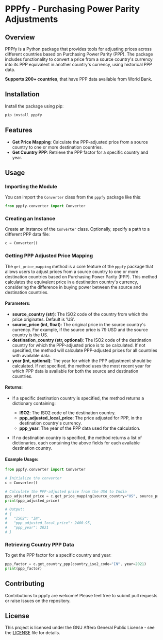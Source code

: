 # PPPfy - Purchasing Power Parity Adjustments

## Overview

PPPfy is a Python package that provides tools for adjusting prices across different countries based on Purchasing Power Parity (PPP). The package includes functionality to convert a price from a source country's currency into its PPP equivalent in another country's currency, using historical PPP data.

**Supports 200+ countries**, that have PPP data available from World Bank.

## Installation

Install the package using pip:

```bash
pip install pppfy
```

## Features

- **Get Price Mapping**: Calculate the PPP-adjusted price from a source country to one or more destination countries.
- **Get Country PPP**: Retrieve the PPP factor for a specific country and year.

## Usage

### Importing the Module

You can import the `Converter` class from the `pppfy` package like this:

```python
from pppfy.converter import Converter
```

### Creating an Instance

Create an instance of the `Converter` class. Optionally, specify a path to a different PPP data file:

```python
c = Converter()
```

### Getting PPP Adjusted Price Mapping

The `get_price_mapping` method is a core feature of the `pppfy` package that allows users to adjust prices from a source country to one or more destination countries based on Purchasing Power Parity (PPP). This method calculates the equivalent price in a destination country's currency, considering the difference in buying power between the source and destination countries.

#### Parameters:

- **source_country (str)**: The ISO2 code of the country from which the price originates. Default is 'US'.
- **source_price (int, float)**: The original price in the source country's currency. For example, if the source price is 79 USD and the source country is the US.
- **destination_country (str, optional)**: The ISO2 code of the destination country for which the PPP-adjusted price is to be calculated. If not specified, the method will calculate PPP-adjusted prices for all countries with available data.
- **year (int, optional)**: The year for which the PPP adjustment should be calculated. If not specified, the method uses the most recent year for which PPP data is available for both the source and destination countries.

#### Returns:

- If a specific destination country is specified, the method returns a dictionary containing:

  - **ISO2**: The ISO2 code of the destination country.
  - **ppp_adjusted_local_price**: The price adjusted for PPP, in the destination country's currency.
  - **ppp_year**: The year of the PPP data used for the calculation.

- If no destination country is specified, the method returns a list of dictionaries, each containing the above fields for each available destination country.

#### Example Usage:

```python
from pppfy.converter import Converter

# Initialize the converter
c = Converter()

# Calculate the PPP-adjusted price from the USA to India
ppp_adjusted_price = c.get_price_mapping(source_country="US", source_price=79, destination_country="IN")
print(ppp_adjusted_price)

# Output:
# {
#   "ISO2": "IN",
#   "ppp_adjusted_local_price": 2400.95,
#   "ppp_year": 2021
# }
```

### Retrieving Country PPP Data

To get the PPP factor for a specific country and year:

```python
ppp_factor = c.get_country_ppp(country_iso2_code="IN", year=2021)
print(ppp_factor)
```

## Contributing

Contributions to pppfy are welcome! Please feel free to submit pull requests or raise issues on the repository.

## License

This project is licensed under the GNU Affero General Public License - see the [LICENSE](LICENSE) file for details.
